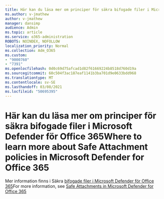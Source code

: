 ```yaml
---
title: Här kan du läsa mer om principer för säkra bifogade filer i Microsoft Defender för Office 365
ms.author: v-jmathew
author: v-jmathew
manager: dansimp
audience: Admin
ms.topic: article
ms.service: o365-administration
ROBOTS: NOINDEX, NOFOLLOW
localization_priority: Normal
ms.collection: Adm_O365
ms.custom:
- "9000760"
- "7391"
ms.openlocfilehash: 0d0c69d75afcad1d82f61669224b8518d760d19a
ms.sourcegitcommit: 60c504f3ac187eaf1141b3ba701d9e0633bdd968
ms.translationtype: MT
ms.contentlocale: sv-SE
ms.lasthandoff: 03/08/2021
ms.locfileid: "50695395"
---
```

# <a name="where-to-learn-more-about-safe-attachment-policies-in-microsoft-defender-for-office-365"></a><span data-ttu-id="9c2df-102">Här kan du läsa mer om principer för säkra bifogade filer i Microsoft Defender för Office 365</span><span class="sxs-lookup"><span data-stu-id="9c2df-102">Where to learn more about Safe Attachment policies in Microsoft Defender for Office 365</span></span>

<span data-ttu-id="9c2df-103">Mer information finns i Säkra [bifogade filer i Microsoft Defender för Office 365](https://go.microsoft.com/fwlink/?linkid=2092213)</span><span class="sxs-lookup"><span data-stu-id="9c2df-103">For more information, see [Safe Attachments in Microsoft Defender for Office 365](https://go.microsoft.com/fwlink/?linkid=2092213)</span></span>

